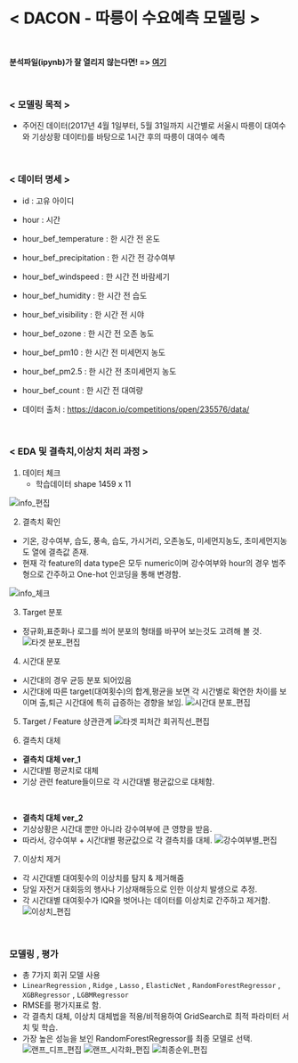 # < DACON - 따릉이 수요예측 모델링 >

<br>

<b> 분석파일(ipynb)가 잘 열리지 않는다면! => [여기](https://nbviewer.jupyter.org/github/bill7845/Portfolio/blob/master/Analysis_%EB%8D%B0%EC%9D%B4%EC%BD%98_%EB%94%B0%EB%A6%89%EC%9D%B4%EC%88%98%EC%9A%94%EC%98%88%EC%B8%A1/%EB%94%B0%EB%A6%89%EC%9D%B4_%EC%88%98%EC%9A%94_%EC%98%88%EC%B8%A1.ipynb) </b>

<br>

### < 모델링 목적 >
* 주어진 데이터(2017년 4월 1일부터, 5월 31일까지 시간별로 서울시 따릉이 대여수와 기상상황 데이터)를 바탕으로 1시간 후의 따릉이 대여수 예측

<br>

### < 데이터 명세 >
  * id : 고유 아이디
  * hour : 시간
  * hour_bef_temperature : 한 시간 전 온도
  * hour_bef_precipitation : 한 시간 전 강수여부
  * hour_bef_windspeed : 한 시간 전 바람세기
  * hour_bef_humidity : 한 시간 전 습도
  * hour_bef_visibility : 한 시간 전 시야
  * hour_bef_ozone : 한 시간 전 오존 농도
  * hour_bef_pm10 : 한 시간 전 미세먼지 농도
  * hour_bef_pm2.5 : 한 시간 전 초미세먼지 농도
  * hour_bef_count : 한 시간 전 대여량
  
  * 데이터 출처 : https://dacon.io/competitions/open/235576/data/
  
<br>

### < EDA 및 결측치,이상치 처리 과정 >

1. 데이터 체크 
    * 학습데이터 shape 1459 x 11 
    
![info_편집](https://user-images.githubusercontent.com/35517797/86532563-fb4b9e00-bf05-11ea-8702-fdfd62f283a1.PNG)


2. 결측치 확인
 * 기온, 강수여부, 습도, 풍속, 습도, 가시거리, 오존농도, 미세먼지농도, 초미세먼지농도 열에 결측값 존재.
 * 현재 각 feature의 data type은 모두 numeric이며 강수여부와 hour의 경우 범주형으로 간주하고 One-hot 인코딩을 통해 변경함.
 
![info_체크](https://user-images.githubusercontent.com/35517797/86532675-c12ecc00-bf06-11ea-822d-06487db40d8e.PNG)

3. Target 분포
 * 정규화,표준화나 로그를 씌어 분포의 형태를 바꾸어 보는것도 고려해 볼 것.
![타겟 분포_편집](https://user-images.githubusercontent.com/35517797/86533402-ca6e6780-bf0b-11ea-9096-4e056701e767.PNG)

4. 시간대 분포
 * 시간대의 경우 균등 분포 되어있음
 * 시간대에 따른 target(대여횟수)의 합계,평균을 보면 각 시간별로 확연한 차이를 보이며 출,퇴근 시간대에 특히 급증하는 경향을 보임.
![시간대 분포_편집](https://user-images.githubusercontent.com/35517797/86533542-e9212e00-bf0c-11ea-8b98-80bb2a964c6f.PNG)

5. Target / Feature 상관관계
![타겟 피처간 회귀직선_편집](https://user-images.githubusercontent.com/35517797/86533699-dfe49100-bf0d-11ea-9013-199ec742ea93.PNG)


6. 결측치 대체
 * <b> 결측치 대체 ver_1 </b>
 * 시간대별 평균치로 대체
 * 기상 관련 feature들이므로 각 시간대별 평균값으로 대체함.
 
 <br>
 
 * <b> 결측치 대체 ver_2 </b>
 * 기상상황은 시간대 뿐만 아니라 강수여부에 큰 영향을 받음.
 * 따라서, 강수여부 + 시간대별 평균값으로 각 결측치를 대체.
![강수여부별_편집](https://user-images.githubusercontent.com/35517797/86534327-829f0e80-bf12-11ea-8cd9-bddb7afa338a.PNG)

7. 이상치 제거
 * 각 시간대별 대여횟수의 이상치를 탐지 & 제거해줌
 * 당일 자전거 대회등의 행사나 기상재해등으로 인한 이상치 발생으로 추정.
 * 각 시간대별 대여횟수가 IQR을 벗어나는 데이터를 이상치로 간주하고 제거함.
![이상치_편집](https://user-images.githubusercontent.com/35517797/86534376-06f19180-bf13-11ea-8786-7a9b79e4913d.PNG)

<br>

### 모델링 , 평가

* 총 7가지 회귀 모델 사용
 * `LinearRegression` , `Ridge` , `Lasso` , `ElasticNet` , `RandomForestRegressor` , `XGBRegressor` , `LGBMRegressor`
* RMSE를 평가지표로 함.
* 각 결측치 대체, 이상치 대체법을 적용/비적용하여 GridSearch로 최적 파라미터 서치 및 학습.
* 가장 높은 성능을 보인 RandomForestRegressor를 최종 모델로 선택.
![랜프_디프_편집](https://user-images.githubusercontent.com/35517797/86535572-41136100-bf1c-11ea-9bf0-eabe12640de7.PNG)
![랜프_시각화_편집](https://user-images.githubusercontent.com/35517797/86535574-45d81500-bf1c-11ea-9abc-aabc4d25a11e.PNG)
![최종순위_편집](https://user-images.githubusercontent.com/35517797/86535575-483a6f00-bf1c-11ea-9149-d296bb2160b0.PNG)

